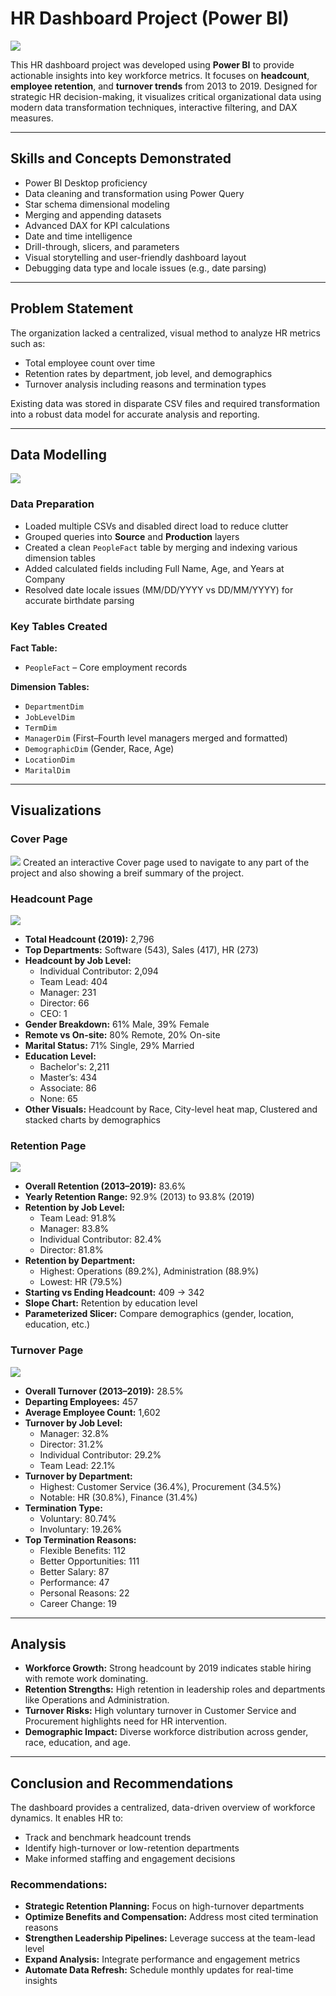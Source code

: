 # HR Dashboard Project (Power BI)
![](HRheadpicture.jpg)

This HR dashboard project was developed using **Power BI** to provide actionable insights into key workforce metrics. It focuses on **headcount**, **employee retention**, and **turnover trends** from 2013 to 2019. Designed for strategic HR decision-making, it visualizes critical organizational data using modern data transformation techniques, interactive filtering, and DAX measures.

---

## Skills and Concepts Demonstrated

- Power BI Desktop proficiency  
- Data cleaning and transformation using Power Query  
- Star schema dimensional modeling  
- Merging and appending datasets  
- Advanced DAX for KPI calculations  
- Date and time intelligence  
- Drill-through, slicers, and parameters  
- Visual storytelling and user-friendly dashboard layout  
- Debugging data type and locale issues (e.g., date parsing)

---

## Problem Statement

The organization lacked a centralized, visual method to analyze HR metrics such as:

- Total employee count over time  
- Retention rates by department, job level, and demographics  
- Turnover analysis including reasons and termination types  

Existing data was stored in disparate CSV files and required transformation into a robust data model for accurate analysis and reporting.

---

## Data Modelling
![](DataModel.JPG)

### Data Preparation

- Loaded multiple CSVs and disabled direct load to reduce clutter  
- Grouped queries into **Source** and **Production** layers  
- Created a clean `PeopleFact` table by merging and indexing various dimension tables  
- Added calculated fields including Full Name, Age, and Years at Company  
- Resolved date locale issues (MM/DD/YYYY vs DD/MM/YYYY) for accurate birthdate parsing

### Key Tables Created

**Fact Table:**
- `PeopleFact` – Core employment records  

**Dimension Tables:**
- `DepartmentDim`  
- `JobLevelDim`  
- `TermDim`  
- `ManagerDim` (First–Fourth level managers merged and formatted)  
- `DemographicDim` (Gender, Race, Age)  
- `LocationDim`  
- `MaritalDim`

---

## Visualizations

### Cover Page
![](HRdashboardcoverpage.png)
Created an interactive Cover page used to navigate to any part of the project and also showing a breif summary of the project.

### Headcount Page
![](HRdashboardheadcount.png)

- **Total Headcount (2019):** 2,796  
- **Top Departments:** Software (543), Sales (417), HR (273)  
- **Headcount by Job Level:**  
  - Individual Contributor: 2,094  
  - Team Lead: 404  
  - Manager: 231  
  - Director: 66  
  - CEO: 1  
- **Gender Breakdown:** 61% Male, 39% Female  
- **Remote vs On-site:** 80% Remote, 20% On-site  
- **Marital Status:** 71% Single, 29% Married  
- **Education Level:**  
  - Bachelor's: 2,211  
  - Master’s: 434  
  - Associate: 86  
  - None: 65  
- **Other Visuals:** Headcount by Race, City-level heat map, Clustered and stacked charts by demographics

### Retention Page
![](HRdashboardemployeeretention.png)

- **Overall Retention (2013–2019):** 83.6%  
- **Yearly Retention Range:** 92.9% (2013) to 93.8% (2019)  
- **Retention by Job Level:**  
  - Team Lead: 91.8%  
  - Manager: 83.8%  
  - Individual Contributor: 82.4%  
  - Director: 81.8%  
- **Retention by Department:**  
  - Highest: Operations (89.2%), Administration (88.9%)  
  - Lowest: HR (79.5%)  
- **Starting vs Ending Headcount:** 409 → 342  
- **Slope Chart:** Retention by education level  
- **Parameterized Slicer:** Compare demographics (gender, location, education, etc.)

### Turnover Page
![](HRdashboardemployeeturnover.png)

- **Overall Turnover (2013–2019):** 28.5%  
- **Departing Employees:** 457  
- **Average Employee Count:** 1,602  
- **Turnover by Job Level:**  
  - Manager: 32.8%  
  - Director: 31.2%  
  - Individual Contributor: 29.2%  
  - Team Lead: 22.1%  
- **Turnover by Department:**  
  - Highest: Customer Service (36.4%), Procurement (34.5%)  
  - Notable: HR (30.8%), Finance (31.4%)  
- **Termination Type:**  
  - Voluntary: 80.74%  
  - Involuntary: 19.26%  
- **Top Termination Reasons:**  
  - Flexible Benefits: 112  
  - Better Opportunities: 111  
  - Better Salary: 87  
  - Performance: 47  
  - Personal Reasons: 22  
  - Career Change: 19

---

## Analysis

- **Workforce Growth:** Strong headcount by 2019 indicates stable hiring with remote work dominating.  
- **Retention Strengths:** High retention in leadership roles and departments like Operations and Administration.  
- **Turnover Risks:** High voluntary turnover in Customer Service and Procurement highlights need for HR intervention.  
- **Demographic Impact:** Diverse workforce distribution across gender, race, education, and age.

---

## Conclusion and Recommendations

The dashboard provides a centralized, data-driven overview of workforce dynamics. It enables HR to:

- Track and benchmark headcount trends  
- Identify high-turnover or low-retention departments  
- Make informed staffing and engagement decisions  

### Recommendations:

- **Strategic Retention Planning:** Focus on high-turnover departments  
- **Optimize Benefits and Compensation:** Address most cited termination reasons  
- **Strengthen Leadership Pipelines:** Leverage success at the team-lead level  
- **Expand Analysis:** Integrate performance and engagement metrics  
- **Automate Data Refresh:** Schedule monthly updates for real-time insights
